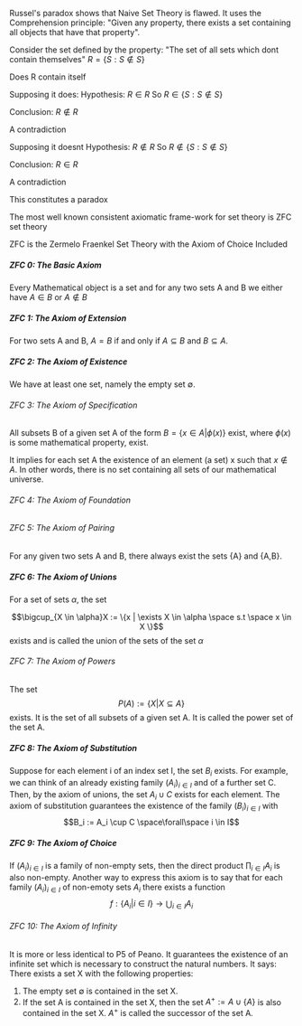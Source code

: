 Russel's paradox shows that Naive Set Theory is flawed. It uses the
Comprehension principle:   "Given any property, there exists a set containing all objects that have that property". 

Consider the set defined by the property:
"The set of all sets which dont contain themselves"
$R = \{S:S\notin S\}$ 

Does R contain itself

Supposing it does:
Hypothesis: $R \in R$
So $R \in \{S: S\notin S \}$

Conclusion: $R \notin R$

A contradiction

Supposing it doesnt
Hypothesis: $R \notin R$
So $R \notin \{S: S\notin S \}$

Conclusion: $R \in R$

A contradiction

This constitutes a paradox

The most well known consistent axiomatic frame-work for set theory is ZFC set theory

ZFC is the Zermelo Fraenkel Set Theory with the Axiom of Choice Included

##### ZFC 0: The Basic Axiom
Every Mathematical object is a set and for any two sets A and B we either have $A \in B$ or $A \notin B$

##### ZFC 1: The Axiom of Extension
For two sets A and B, $A=B$ if and only if $A \subseteq B$ and $B \subseteq A$.

##### ZFC 2: The Axiom of Existence
We have at least one set, namely the empty set $\emptyset$.

###### ZFC 3: The Axiom of Specification
All subsets B of a given set A of the form $B = \{x \in A | \phi(x) \}$ exist, where $\phi(x)$ is some mathematical property, exist.

It implies for each set A the existence of an element (a set) x such that $x \notin A$. In other words, there is no set containing all sets of our mathematical universe.



###### ZFC 4: The Axiom of Foundation

###### ZFC 5: The Axiom of Pairing
For any given two sets A and B, there always exist the sets {A} and {A,B}.

##### ZFC 6: The Axiom of Unions
For a set of sets $\alpha$, the set 

$$\bigcup_{X \in \alpha}X := \{x | \exists X \in \alpha \space s.t \space x \in X \}$$
exists and is called the union of the sets of the set $\alpha$

###### ZFC 7: The Axiom of Powers
The set $$P(A) := \{X | X \subseteq A\}$$
exists. It is the set of all subsets of a given set A. It is called the power set of the set A.

##### ZFC 8: The Axiom of Substitution
Suppose for each element i of an index set I, the set $B_i$ exists. For example, we can think of an already existing family ${(A_i)}_{i \in I}$ and of a further set C. Then, by the axiom of unions, the set $A_i \cup C$ exists for each element. The axiom of substitution guarantees the existence of the family ${(B_i)}_{i \in I}$ with $$B_i := A_i \cup C \space\forall\space i \in I$$
##### ZFC 9: The Axiom of Choice
If ${(A_i)}_{i \in I}$ is a family of non-empty sets, then the direct product $\prod_{i \in I}A_i$ is also non-empty. Another way to express this axiom is to say that for each family ${(A_i)}_{i \in I}$ of non-emoty sets $A_i$ there exists a function $$ f: \{A_i | i \in I\} \rightarrow \bigcup_{i \in I}A_i$$
###### ZFC 10: The Axiom of Infinity
It is more or less identical to P5 of Peano. It guarantees the existence of an infinite set which is necessary to construct the natural numbers. It says:
There exists a set X with the following properties:
1. The empty set $\emptyset$ is contained in the set X.
2. If the set A is contained in the set X, then the set $A^+ := A \cup \{A\}$ is also contained in the set X.
$A^+$ is called the successor of the set A. 